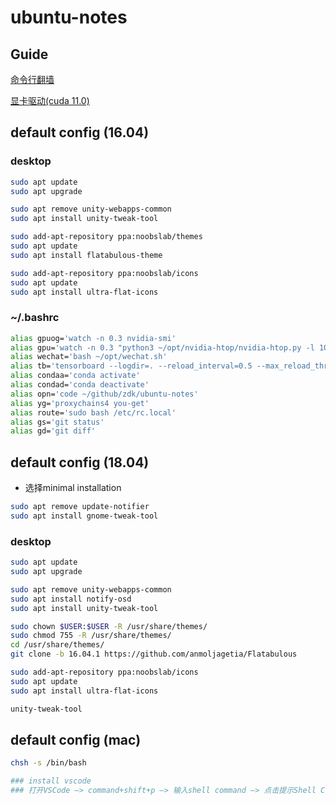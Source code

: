 # ubuntu-notes

## Guide

[命令行翻墙](./net.md#proxychains-ng-proxychains4) <br>

[显卡驱动(cuda 11.0)](./graphics.md#cuda-toolkit-110-download) <br>




## default config (16.04)

### desktop
```bash
sudo apt update
sudo apt upgrade

sudo apt remove unity-webapps-common
sudo apt install unity-tweak-tool

sudo add-apt-repository ppa:noobslab/themes
sudo apt update
sudo apt install flatabulous-theme

sudo add-apt-repository ppa:noobslab/icons
sudo apt update
sudo apt install ultra-flat-icons
```

### ~/.bashrc
```bash
alias gpuog='watch -n 0.3 nvidia-smi'
alias gpu='watch -n 0.3 "python3 ~/opt/nvidia-htop/nvidia-htop.py -l 100"'
alias wechat='bash ~/opt/wechat.sh'
alias tb='tensorboard --logdir=. --reload_interval=0.5 --max_reload_threads=8'
alias condaa='conda activate'
alias condad='conda deactivate'
alias opn='code ~/github/zdk/ubuntu-notes'
alias yg='proxychains4 you-get'
alias route='sudo bash /etc/rc.local'
alias gs='git status'
alias gd='git diff'
```


## default config (18.04)

- 选择minimal installation

```bash
sudo apt remove update-notifier
sudo apt install gnome-tweak-tool
```


### desktop
```bash
sudo apt update
sudo apt upgrade

sudo apt remove unity-webapps-common
sudo apt install notify-osd
sudo apt install unity-tweak-tool

sudo chown $USER:$USER -R /usr/share/themes/
sudo chmod 755 -R /usr/share/themes/
cd /usr/share/themes/
git clone -b 16.04.1 https://github.com/anmoljagetia/Flatabulous

sudo add-apt-repository ppa:noobslab/icons
sudo apt update
sudo apt install ultra-flat-icons

unity-tweak-tool
```


## default config (mac)

```bash
chsh -s /bin/bash
```

```bash
### install vscode
### 打开VSCode –> command+shift+p –> 输入shell command –> 点击提示Shell Command: Install ‘code’ command in PATH运行
```
